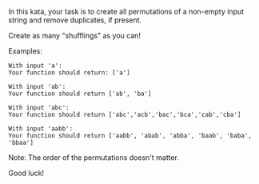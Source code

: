 In this kata, your task is to create all permutations of a non-empty input string and remove duplicates, if present.

Create as many "shufflings" as you can!

Examples:
```
With input 'a':
Your function should return: ['a']

With input 'ab':
Your function should return ['ab', 'ba']

With input 'abc':
Your function should return ['abc','acb','bac','bca','cab','cba']

With input 'aabb':
Your function should return ['aabb', 'abab', 'abba', 'baab', 'baba', 'bbaa']
```

Note: The order of the permutations doesn't matter.

Good luck!



